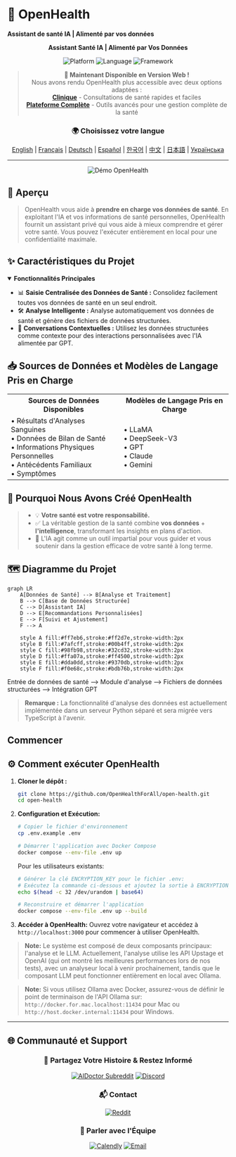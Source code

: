 # 🚀 **OpenHealth**

**Assistant de santé IA | Alimenté par vos données**

<div align="center">

**Assistant Santé IA | Alimenté par Vos Données**

<p align="center">
  <img src="https://img.shields.io/badge/Platform-Web-blue?style=for-the-badge" alt="Platform">
  <img src="https://img.shields.io/badge/Language-TypeScript-blue?style=for-the-badge" alt="Language">
  <img src="https://img.shields.io/badge/Framework-Next.js-black?style=for-the-badge" alt="Framework">
</p>

> **📢 Maintenant Disponible en Version Web !**  
> Nous avons rendu OpenHealth plus accessible avec deux options adaptées :  
> **[Clinique](https://qna.open-health.me/)** - Consultations de santé rapides et faciles  
> **[Plateforme Complète](https://www.open-health.me/)** - Outils avancés pour une gestion complète de la santé

### 🌍 Choisissez votre langue
[English](../../README.md) | [Français](README.fr.md) | [Deutsch](README.de.md) | [Español](README.es.md) | [한국어](README.ko.md) | [中文](README.zh.md) | [日本語](README.ja.md) | [Українська](README.uk.md)

</div>

---

<p align="center">
  <img src="/intro/openhealth.avif" alt="Démo OpenHealth">
</p>

## 🌟 Aperçu

> OpenHealth vous aide à **prendre en charge vos données de santé**. En exploitant l'IA et vos informations de santé personnelles,
> OpenHealth fournit un assistant privé qui vous aide à mieux comprendre et gérer votre santé. Vous pouvez l'exécuter entièrement en local pour une confidentialité maximale.

## ✨ Caractéristiques du Projet

<details open>
<summary><b>Fonctionnalités Principales</b></summary>

- 📊 **Saisie Centralisée des Données de Santé :** Consolidez facilement toutes vos données de santé en un seul endroit.
- 🛠️ **Analyse Intelligente :** Analyse automatiquement vos données de santé et génère des fichiers de données structurées.
- 🤝 **Conversations Contextuelles :** Utilisez les données structurées comme contexte pour des interactions personnalisées avec l'IA alimentée par GPT.

</details>

## 📥 Sources de Données et Modèles de Langage Pris en Charge

<table>
  <tr>
    <th>Sources de Données Disponibles</th>
    <th>Modèles de Langage Pris en Charge</th>
  </tr>
  <tr>
    <td>
      • Résultats d'Analyses Sanguines<br>
      • Données de Bilan de Santé<br>
      • Informations Physiques Personnelles<br>
      • Antécédents Familiaux<br>
      • Symptômes
    </td>
    <td>
      • LLaMA<br>
      • DeepSeek-V3<br>
      • GPT<br>
      • Claude<br>
      • Gemini
    </td>
  </tr>
</table>

## 🤔 Pourquoi Nous Avons Créé OpenHealth

> - 💡 **Votre santé est votre responsabilité.**
> - ✅ La véritable gestion de la santé combine **vos données** + **l'intelligence**, transformant les insights en plans d'action.
> - 🧠 L'IA agit comme un outil impartial pour vous guider et vous soutenir dans la gestion efficace de votre santé à long terme.

## 🗺️ Diagramme du Projet

```mermaid
graph LR
    A[Données de Santé] --> B[Analyse et Traitement]
    B --> C[Base de Données Structurée]
    C --> D[Assistant IA]
    D --> E[Recommandations Personnalisées]
    E --> F[Suivi et Ajustement]
    F --> A
    
    style A fill:#ff7eb6,stroke:#ff2d7e,stroke-width:2px
    style B fill:#7afcff,stroke:#00b4ff,stroke-width:2px
    style C fill:#98fb98,stroke:#32cd32,stroke-width:2px
    style D fill:#ffa07a,stroke:#ff4500,stroke-width:2px
    style E fill:#dda0dd,stroke:#9370db,stroke-width:2px
    style F fill:#f0e68c,stroke:#bdb76b,stroke-width:2px
```

Entrée de données de santé --> Module d'analyse --> Fichiers de données structurées --> Intégration GPT

> **Remarque :** La fonctionnalité d'analyse des données est actuellement implémentée dans un serveur Python séparé et sera migrée vers TypeScript à l'avenir.

## Commencer

## ⚙️ Comment exécuter OpenHealth

1. **Cloner le dépôt :**
   ```bash
   git clone https://github.com/OpenHealthForAll/open-health.git
   cd open-health
   ```

2. **Configuration et Exécution:**
   ```bash
   # Copier le fichier d'environnement
   cp .env.example .env

   # Démarrer l'application avec Docker Compose
   docker compose --env-file .env up
   ```

   Pour les utilisateurs existants:
   ```bash
   # Générer la clé ENCRYPTION_KEY pour le fichier .env:
   # Exécutez la commande ci-dessous et ajoutez la sortie à ENCRYPTION_KEY dans .env
   echo $(head -c 32 /dev/urandom | base64)

   # Reconstruire et démarrer l'application
   docker compose --env-file .env up --build
   ```

3. **Accéder à OpenHealth:**
   Ouvrez votre navigateur et accédez à `http://localhost:3000` pour commencer à utiliser OpenHealth.

> **Note:** Le système est composé de deux composants principaux: l'analyse et le LLM. Actuellement, l'analyse utilise les API Upstage et OpenAI (qui ont montré les meilleures performances lors de nos tests), avec un analyseur local à venir prochainement, tandis que le composant LLM peut fonctionner entièrement en local avec Ollama.

> **Note:** Si vous utilisez Ollama avec Docker, assurez-vous de définir le point de terminaison de l'API Ollama sur: `http://docker.for.mac.localhost:11434` pour Mac ou `http://host.docker.internal:11434` pour Windows.

---

## 🌐 Communauté et Support

<div align="center">

### 💫 Partagez Votre Histoire & Restez Informé
[![AIDoctor Subreddit](https://img.shields.io/badge/r/AIDoctor-FF4500?style=for-the-badge&logo=reddit&logoColor=white)](https://www.reddit.com/r/AIDoctor/)
[![Discord](https://img.shields.io/badge/Discord-7289DA?style=for-the-badge&logo=discord&logoColor=white)](https://discord.gg/B9K654g4wf)

### 📬 Contact
[![Reddit](https://img.shields.io/badge/Reddit-FF4500?style=for-the-badge&logo=reddit&logoColor=white)](https://www.reddit.com/user/Dry_Steak30/)

### 🤝 Parler avec l'Équipe
[![Calendly](https://img.shields.io/badge/Planifier_Réunion-00A2FF?style=for-the-badge&logo=calendar&logoColor=white)](https://calendly.com/open-health/30min)
[![Email](https://img.shields.io/badge/Envoyer_Email-D14836?style=for-the-badge&logo=gmail&logoColor=white)](mailto:sj@open-health.me)

</div> 
